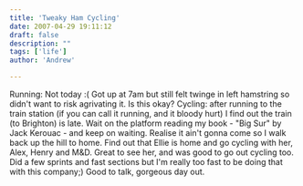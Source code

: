 ```yaml
---
title: 'Tweaky Ham Cycling'
date: 2007-04-29 19:11:12
draft: false
description: ""
tags: ['life']
author: 'Andrew'

---
```


Running: Not today :( Got up at 7am but still felt twinge in left hamstring so didn't want to risk agrivating it. Is this okay? Cycling: after running to the train station (if you can call it running, and it bloody hurt) I find out the train (to Brighton) is late. Wait on the platform reading my book - "Big Sur" by Jack Kerouac - and keep on waiting. Realise it ain't gonna come so I walk back up the hill to home. Find out that Ellie is home and go cycling with her, Alex, Henry and M&D. Great to see her, and was good to go out cycling too. Did a few sprints and fast sections but I'm really too fast to be doing that with this company;) Good to talk, gorgeous day out.

